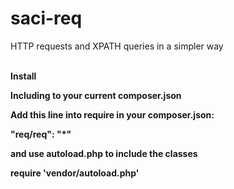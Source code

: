 # saci-req
HTTP requests and XPATH queries in a simpler way
<br />
<br />

<b>Install<b>

Including to your current composer.json

Add this line into require in your composer.json:

"req/req": "*"

and use autoload.php to include the classes

require 'vendor/autoload.php'
